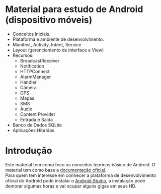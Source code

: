 # Material para estudo de Android (dispositivo móveis)

<ul>
  <li>Conceitos iniciais.</li>
  <li>Plataforma e ambiente de desenvolvimento.</li>
  <li>Manifest, Activity, Intent, Service</li>
  <li>Layout (gerenciamento de interface e View)</li>
  <li>Recursos:
    <ul>
        <li>BroadcastReceiver</li>      
        <li>Notification</li>
        <li>HTTPConnect</li>
        <li>AlarmManager</li>
        <li>Handler</li>
        <li>Câmera</li>
        <li>GPS</li>
        <li>Mapas</li>
        <li>SMS</li>
        <li>Áudio</li>
        <li>Content Provider</li>
        <li>Entrada e Saída</li>      
     </ul>
   </li>
  <li>Banco de Dados SQLite</li>
  <li>Aplicações Hibridas</li>
</ul>

# Introdução

<div>Este material tem como foco os conceitos teoricos básico de Android. O material tem como base a 
<a href="https://developer.android.com/index.html?hl=pt-br"  target="_blank"> documentação oficial</a>.
</div>

<div>Para quem tem interesse em conhecer a plataforma de desenvolvimento oficial do Android pode instalar o <a href="https://developer.android.com/studio/index.html?hl=pt-br" target="_blank"> Android Studio</a>, a instalação pode demorar algumas horas e vai ocupar alguns gigas em seus HD.</div>
